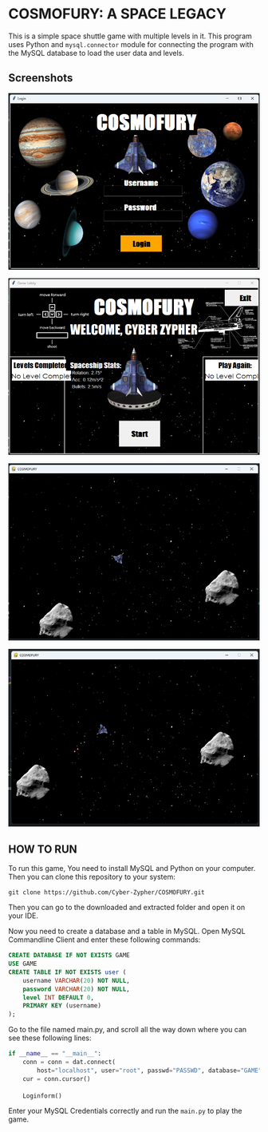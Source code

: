 
# COSMOFURY: A SPACE LEGACY

This is a simple space shuttle game with multiple levels in it. This program uses Python and `mysql.connector` module for connecting the program with the MySQL database to load the user data and levels.
## Screenshots

![App Screenshot](https://github.com/Cyber-Zypher/COSMOFURY/blob/main/Screenshots/Screenshot%202024-01-19%20124131.png?raw=true)

![App Screenshot](https://github.com/Cyber-Zypher/COSMOFURY/blob/main/Screenshots/Screenshot%202024-01-19%20124225.png?raw=true)

![App Screenshot](https://github.com/Cyber-Zypher/COSMOFURY/blob/main/Screenshots/Screenshot%202024-01-19%20124310.png?raw=true)

![App Screenshot](https://github.com/Cyber-Zypher/COSMOFURY/blob/main/Screenshots/Screenshot%202024-01-19%20124354.png?raw=true)




## HOW TO RUN
To run this game, You need to install MySQL and Python on your computer. Then you can clone this repository to your system:
```git
git clone https://github.com/Cyber-Zypher/COSMOFURY.git
```
Then you can go to the downloaded and extracted folder and open it on your IDE.

Now you need to create a database and a table in MySQL. Open MySQL Commandline Client and enter these following commands:
```sql
CREATE DATABASE IF NOT EXISTS GAME
USE GAME
CREATE TABLE IF NOT EXISTS user (
    username VARCHAR(20) NOT NULL,
    password VARCHAR(20) NOT NULL,
    level INT DEFAULT 0,
    PRIMARY KEY (username)
);
```
Go to the file named main.py, and scroll all the way down where you can see these following lines:
```python
if __name__ == "__main__":
    conn = conn = dat.connect(
        host="localhost", user="root", passwd="PASSWD", database="GAME")
    cur = conn.cursor()

    Loginform()
```
Enter your MySQL Credentials correctly and run the `main.py` to play the game.
